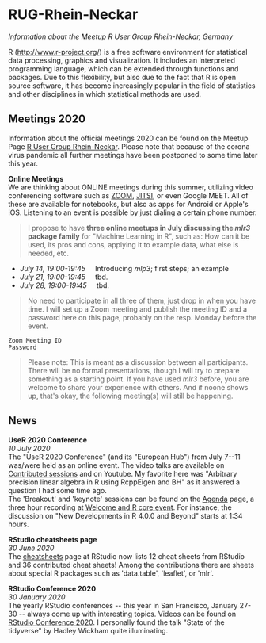 # RUG-Rhein-Neckar

*Information about the Meetup R User Group Rhein-Neckar, Germany*

R (<http://www.r-project.org/>) is a free software environment for statistical data processing, graphics and visualization. It includes an interpreted programming language, which can be extended through functions and packages. Due to this flexibility, but also due to the fact that R is open source software, it has become increasingly popular in the field of statistics and other disciplines in which statistical methods are used.


## Meetings 2020

Information about the official meetings 2020 can be found on the Meetup Page [R User Group Rhein-Neckar](https://www.meetup.com/R-User-Group-Rhein-Neckar/). Please note that because of the corona virus pandemic all further meetings have been postponed to some time later this year.

**Online Meetings**  
We are thinking about ONLINE meetings during this summer, utilizing video conferencing software such as [ZOOM](https://zoom.us/), [JITSI](https://jitsi.org/), or even Google MEET. All of these are available for notebooks, but also as apps for Android or Apple's iOS. Listening to an event is possible by just dialing a certain phone number.

> I propose to have **three online meetups in July discussing the *mlr3* package family** for "Machine Learning in R", such as: How can it be used, its pros and cons, applying it to example data, what else is needed, etc.

* *July 14, 19:00-19:45* &nbsp;&nbsp;&nbsp; Introducing *mlp3*; first steps; an example
* *July 21, 19:00-19:45* &nbsp;&nbsp;&nbsp; tbd.
* *July 28, 19:00-19:45* &nbsp;&nbsp;&nbsp; tbd.

> No need to participate in all three of them, just drop in when you have time. I will set up a Zoom meeting and publish the meeting ID and a password here on this page, probably on the resp. Monday before the event.

    Zoom Meeting ID
    Password

> Please note: This is meant as a discussion between all participants. There will be no formal presentations, though I will try to prepare something as a starting point. If you have used *mlr3* before, you are welcome to share your experience with others. And if noone shows up, that's okay, the following meeting(s) will still be happening.


## News

**UseR 2020 Conference**  
_10 July 2020_  
The "UseR 2020 Conference" (and its "European Hub") from July 7--11 was/were held as an online event. The video talks are available on [Contributed sessions](https://user2020.r-project.org/program/contributed/) and on Youtube. My favorite here was "Arbitrary precision linear algebra in R using RcppEigen and BH" as it answered a question I had some time ago.  
The 'Breakout' and 'keynote' sessions can be found on the [Agenda](https://user2020.r-project.org/program/agenda/) page, a three hour recording at [Welcome and R core event](https://www.youtube.com/watch?v=X_eDHNVceCU&feature=youtu.be). For instance, the discussion on "New Developments in R 4.0.0 and Beyond" starts at 1:34 hours.

**RStudio cheatsheets page**  
_30 June 2020_  
The [cheatsheets](https://rstudio.com/resources/cheatsheets/) page at RStudio now lists 12 cheat sheets from RStudio and 36 contributed cheat sheets! Among the contributions there are sheets about special R packages such as 'data.table', 'leaflet', or 'mlr'.

**RStudio Conference 2020**  
_30 January 2020_  
The yearly RStudio conferences -- this year in San Francisco, January 27-30  -- always come up with interesting topics. Videos can be found on [RStudio Conference 2020](https://resources.rstudio.com/rstudio-conf-2020). I personally found the talk "State of the tidyverse" by Hadley Wickham quite illuminating.

